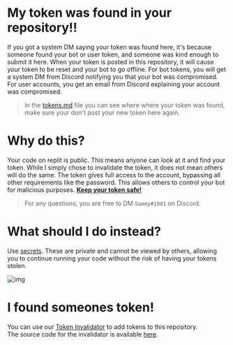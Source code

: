 # My token was found in your repository!!
If you got a system DM saying your token was found here, it's because someone found your bot or user token, and someone was kind enough to submit it here.
When your token is posted in this repository, it will cause your token to be reset and your bot to go offline. For bot tokens, you will get a system DM from Discord notifying you that your bot was compromised. For user accounts, you get an email from Discord explaining your account was compromised.

> In the [tokens.md](https://github.com/SammyWhamy/invalidate-tokens/blob/main/tokens.md) file you can see where where your token was found, make sure your don't post your new token here again.

# Why do this?
Your code on replit is public. This means anyone can look at it and find your token. While I simply chose to invalidate the token, it does not mean others will do the same. The token gives full access to the account, bypassing all other requirements like the password. This allows others to control your bot for malicious purposes.
**[Keep your token safe!](https://discord.com/developers/docs/getting-started#configuring-a-bot:~:text=Bot%20tokens%20are%20used%20to%20authorize%20API%20requests%20and%20carry%20all%20of%20your%20bot%20user%E2%80%99s%20permissions%2C%20making%20them%20highly%20sensitive.%20Make%20sure%20to%20never%20share%20your%20token%20or%20check%20it%20into%20any%20kind%20of%20version%20control.)**

> For any questions, you are free to DM `Sammy#1001` on Discord.

# What should I do instead?
Use [secrets](https://blog.replit.com/secrets). These are private and cannot be viewed by others, allowing you to continue running your code without the risk of having your tokens stolen.

![img](https://cdn.discordapp.com/attachments/878930307401781289/985444531614912572/ezgif-2-fb82e6d2dc.gif)

# I found someones token!
You can use our [Token Invalidator](https://token-invalidator.vercel.app) to add tokens to this repository.  
The source code for the invalidator is available [here](https://github.com/SammyWhamy/token-invalidator).
